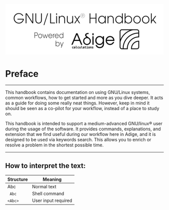 [![title](images/powered_by_adige.png)](https://www.adigecalculations.com/)

# Preface
-----------------------------------------------------------

This handbook contains documentation on using GNU/Linux systems, common workflows, how
to get started and more as you dive deeper. It acts as a guide for doing some really
neat things. However, keep in mind it should be seen as a co-pilot for your workflow,
instead of a place to study on.

This handbook is intended to support a medium-advanced GNU/linux® user
during the usage of the software. It provides commands, explanations,
and extension that we find useful during our workflow here in Adige, and it is
designed to be used via keywords search. This allows you to enrich or
resolve a problem in the shortest possible time.

--------------------------------------------------------------


## How to interpret the text:

| Structure    | Meaning             |
| -----------  | ------------------- |
| Abc          | Normal text         |
|``` Abc```    | Shell command       |
|```<Abc>```   | User input required |


<!--  Script to show the footer   -->
<html>
<script
    src="https://code.jquery.com/jquery-3.3.1.js"
    integrity="sha256-2Kok7MbOyxpgUVvAk/HJ2jigOSYS2auK4Pfzbm7uH60="
    crossorigin="anonymous">
</script>
<script>
$(function(){
  $("#footer").load("../footers/footer_first_level_depth.html");
});
</script>
<body>
<div id="footer"></div>
</body>
</html>
